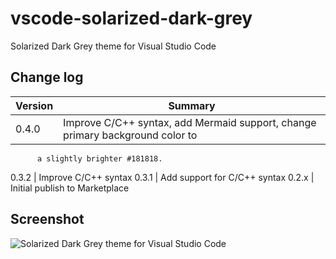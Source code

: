 # vscode-solarized-dark-grey

Solarized Dark Grey theme for Visual Studio Code

## Change log

Version | Summary
------- | -------
0.4.0   | Improve C/C++ syntax, add Mermaid support, change primary background color to
          a slightly brighter #181818.
0.3.2   | Improve C/C++ syntax
0.3.1   | Add support for C/C++ syntax
0.2.x   | Initial publish to Marketplace

## Screenshot

![Solarized Dark Grey theme for Visual Studio Code](https://github.com/ristomatti/vscode-solarized-dark-grey/raw/master/screenshot.png)
